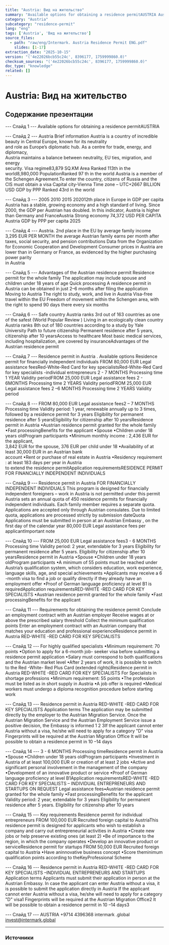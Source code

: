 ```yaml
---
title: "Austria: Вид на жительство"
summary: "Available options for obtaining a residence permitAUSTRIA Austria Brief information"
category: "Austria"
subcategory: "residence-permit"
lang: "eng"
tags: ['Austria', 'Вид на жительство']
source_files:
  - path: "raw/eng/Intermark. Austria Residence Permit ENG.pdf"
    slides: [1-17]
extraction_date: "2025-10-15"
version: "('4e22026bcb55c24c', 8396177, 1759999860.0)"
checksum_sources: "('4e22026bcb55c24c', 8396177, 1759999860.0)"
doc_type: "knowledge"
related: []
---
```


# Austria: Вид на жительство

## Содержание презентации

--- Слайд 1 ---
Available options for obtaining a residence permitAUSTRIA

--- Слайд 2 ---
Austria
Brief information
Austria  is a country  of incredible  beauty  in Central  Europe,  known for its neutrality  
and role as Europe’s  diplomatic  hub. As a centre  for trade,  energy,  and diplomacy,  
Austria  maintains  a balance  between  neutrality,  EU ties, migration,  and energy  
security.
Visa regime83,879 SQ.KM
Area
Ranked 113th in the world8,980,000
PopulationRanked 97
th in the world
Austria is a member of the Schengen Agreement.To enter the country, citizens of Russia and the CIS must obtain a visa
Capital  city-Vienna
Time zone – UTC+2667 BILLION  USD
GDP by PPP
Ranked 43rd in the world

--- Слайд 3 ---
2005 2010 2015 202012th place in Europe in GDP per capita
Austria has a stable, growing economy and a high standard of living. Since 
2000, the GDP per Austrian has doubled. In this indicator, Austria is higher than Germany and FranceAustria
Strong economy
74,372  USD PER CAPITA
Austria GDP by PPP per capita
2025

--- Слайд 4 ---
Austria. 2nd place in the EU
by average family income
3,295 EUR PER MONTH
the average Austrian family earns per month after taxes, 
social security, and pension contributions
Data from the Organization for Economic Cooperation and 
Development
Consumer  prices  in Austria  are lower  than in Germany  or 
France,  as evidenced  by the higher  purchasing  power  parity  
in Austria

--- Слайд 5 ---
Advantages  of the
Austrian residence permit
Residence permit for the whole family
The application may include spouse and 
children under 18 years of age
Quick processing
A residence permit in Austria can be obtained in just 2–6 months after filing the application
Moving to Austria
The right to study, work, and live in Austria
Visa-free travel within the EU
Freedom of movement within the Schengen area, with the right to spend 90 days there every six months

--- Слайд 6 ---
Safe country
Austria ranks 3rd out of 163 countries as one of 
the safest (World Popular Review )
Living in an ecologically clean country
Austria ranks 8th out of 180 countries according to 
a study by Yale University
Path to future citizenship
Permanent residence after 5 years, citizenship after 10 yearsAccess to healthcare
Most basic medical services, including hospitalization, are covered by insuranceAdvantages of the
Austrian residence permit

--- Слайд 7 ---
Residence permit  in Austria . Available options
Residence permit for financially 
independent individuals
FROM 80,000 EUR
Legal assistance feesRed-White-Red Card
for key specialistsRed-White-Red Card for key 
specialists -individual entrepreneurs
2 - 7 MONTHS
Processing time
1 YEAR
Validity periodFROM  25,000 EUR
Legal assistance fees
2 - 6MONTHS
Processing time
2 YEARS
Validity periodFROM  25,000 EUR
Legal assistance fees
2 –6 MONTHS
Processing time
2 YEARS
Validity period

--- Слайд 8 ---
FROM  80,000 EUR
Legal assistance fees2 – 7 MONTHS
Processing time
Validity period: 1 year, renewable annually up to 3 times, followed by a residence 
permit for 3 years
Eligibility for permanent residence after 5 yearsEligibility for citizenship after 10 yearsResidence permit in Austria
•Austrian residence permit granted for the whole family
•Fast processingBenefits for the applicant
•Spouse
•Children under 18 years oldProgram participants
•Minimum  monthly income : 2,436 EUR for the applicant,  
3,842 EUR  for the spouse,  376 EUR per child  under  18
•Availability of at least  30,000 EUR in an Austrian  bank  
account
•Rent  or purchase  of real estate  in Austria
•Residency  requirement : at least  183 days  per year in Austria  
to extend  the residence  permitApplication requirementsRESIDENCE PERMIT FOR FINANCIALLY INDEPENDENT 
INDIVIDUALS

--- Слайд 9 ---
Residence permit in Austria
FOR FINANCIALLY INDEPENDENT INDIVIDUALS
This program is designed for financially independent foreigners – work in Austria is 
not permitted under this permit
Austria sets an annual quota of 450 residence permits for financially independent 
individuals. Each family member requires a separate quota.
Applications are accepted only through Austrian consulates. Due to limited quota, 
applications are processed strictly by submission dateQuota
Applications must be submitted in person at an Austrian Embassy ,
on the first day of the calendar year
80,000 EUR
Legal assistance fees per applicantImportant  note

--- Слайд 10 ---
FROM  25,000 EUR
Legal assistance fees3 - 6 MONTHS
Processing time
Validity period: 2 year, extendable for 3 years
Eligibility for permanent residence after 5 years.
Eligibility for citizenship after 10 yearsResidence permit in Austria
•Spouse
•Children under 18 years oldProgram participants
•A minimum of 55 points must be reached under Austria’s 
qualification system, which considers education, work 
experience, language skills, age, and special achievements
•Applicants may receive a 6 -month visa to find a job or qualify 
directly if they already have an employment offer
•Proof of German language proficiency at level B1 is requiredApplication requirementsRED-WHITE -RED CARD  FOR KEY SPECIALISTS
•Austrian residence permit granted for the whole family
•Fast processingBenefits for the applicant

--- Слайд 11 ---
Requirements  for obtaining the 
residence permit
Conclude an employment contract 
with an Austrian employer
Receive wages at or above the prescribed salary threshold
Collect the minimum 
qualification points
Enter  an employment contract with an Austrian 
company that matches your education and 
professional experienceResidence permit in Austria
RED-WHITE -RED CARD  FOR KEY SPECIALISTS

--- Слайд 12 ---
For highly qualified specialists
•Minimum requirement: 70 points
•Option to apply for a 6-month job- seeker visa before submitting a 
residence permit application
•Salary must correspond to both qualifications and the Austrian 
market level
•After 2 years of work, it is possible to switch to the Red -White- Red 
Plus Card (extended rights)Residence permit in Austria
RED-WHITE -RED CARD
FOR KEY SPECIALISTS
For Specialists in shortage professions
•Minimum requirement: 55 points
•The profession must be listed as in short supply in Austria
•A job offer is required
•Medical workers must undergo a diploma recognition procedure before starting work

--- Слайд 13 ---
Residence permit in Austria
RED-WHITE -RED CARD 
FOR KEY SPECIALISTS
Application terms
The application may be submitted directly by the employer to the Austrian 
Migration Service. Once the Austrian Migration Service and the Austrian Employment Service issue a positive decision, the Embassy is informed
1
2
3If the applicant cannot enter Austria without a visa, he/she will need to apply  for a category "D" visa
Fingerprints will be required at the Austrian Migration Office
It will be possible to obtain a residence permit in 10 –14 days

--- Слайд 14 ---
3 - 6 MONTHS
Processing timeResidence permit in Austria
•Spouse
•Children under 18 years oldProgram participants
•Investment in Austria of at least 100,000 EUR  or creation of 
at least 2 jobs
•Active and significant personal involvement in the 
management of the company
•Development of an innovative product or service
•Proof of German language proficiency at level B1Application requirementsRED-WHITE -RED CARD FOR KEY SPECIALISTS –
INDIVIDUAL ENTREPRENEURS AND  STARTUPS
ON REQUEST
Legal assistance fees•Austrian residence permit granted for the whole family
•Fast processingBenefits for the applicant
Validity period: 2 year, extendable for 3 years
Eligibility for permanent residence after 5 years. Eligibility for citizenship after 10 
years

--- Слайд 15 ---
Key requirements
Residence permit
for individual entrepreneurs
FROM  100,000 EUR
Recruited foreign capital to AustriaThis residence permit is designed for applicants who wish to establish a company and carry out entrepreneurial activities in Austria
•Create new jobs or help preserve existing ones (at 
least 2)
•Be of importance to the region,  in which the 
company operates
•Develop an innovative product or serviceResidence permit
for startups
FROM 50,000 EUR
Recruited foreign capital to Austria
•Have aninnovative business concept
•Score theminimum qualification points according  to 
theKeyProfessional Scheme

--- Слайд 16 ---
Residence permit in Austria
RED-WHITE -RED CARD  FOR KEY SPECIALISTS –INDIVIDUAL 
ENTREPRENEURS AND STARTUPS
Application terms
Applicants must submit their application in person at the Austrian Embassy. In 
case the applicant can enter Austria without a visa, it is possible to submit the application directly in Austria
If the applicant cannot enter Austria without a visa, he/she will need
to apply  for a category "D" visa1
Fingerprints will be required at the Austrian Migration Office2
It will be possible to obtain a residence permit in 10 –14 days3

--- Слайд 17 ---
AUSTRIA
+9714 4396368 intermark .global invest@intermark.global


---

### Источники
[^src1]: raw/Intermark. Austria Residence Permit ENG.pdf → слайды 1–17
